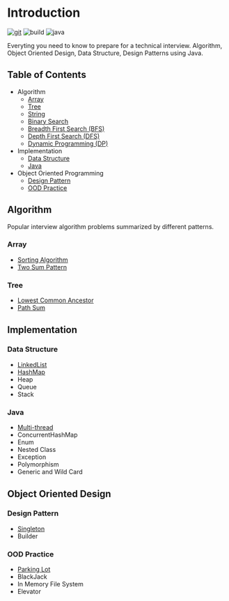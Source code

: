 # Introduction

[![git](https://badgen.net/badge/Git/zdong1995/blue?icon=github)](https://github.com/zdong1995/) ![build](https://github.com/zdong1995/coding-interview/workflows/Build/badge.svg) ![java](https://img.shields.io/badge/Language-java-orange.svg)

Everyting you need to know to prepare for a technical interview. Algorithm, Object Oriented Design, Data Structure, Design Patterns using Java.

## Table of Contents

* Algorithm
  * [Array](docs/algorithm/array/)
  * [Tree](docs/algorithm/tree/)
  * [String](docs/algorithm/string/)
  * [Binary Search](docs/algorithm/binary-search/)
  * [Breadth First Search \(BFS\)](docs/algorithm/bfs/)
  * [Depth First Search \(DFS\)](docs/algorithm/dfs/)
  * [Dynamic Programming \(DP\)](docs/algorithm/dp/)
* Implementation
  * [Data Structure](docs/implementation/data-structure/)
  * [Java](docs/implementation/java/)
* Object Oriented Programming
  * [Design Pattern](docs/object-oriented-design/designpattern/)
  * [OOD Practice](docs/object-oriented-design/ood/)

## Algorithm

Popular interview algorithm problems summarized by different patterns.

### Array

* [Sorting Algorithm](docs/algorithm/array/1.1-sorting-algorithm.md)
* [Two Sum Pattern](docs/algorithm/array/1.2-two-sum.md)

### Tree

* [Lowest Common Ancestor](docs/algorithm/tree/2.1-lca.md)
* [Path Sum](docs/algorithm/tree/2.2-path-sum.md)

## Implementation

### Data Structure

* [LinkedList](docs/implementation/data-structure/1.1-linkedlist.md)
* [HashMap](docs/implementation/data-structure/1.2-hashmap.md)
* Heap
* Queue
* Stack

### Java

* [Multi-thread](docs/implementation/java/2.1-multi-thread.md)
* ConcurrentHashMap
* Enum
* Nested Class
* Exception
* Polymorphism
* Generic and Wild Card

## Object Oriented Design

### Design Pattern

* [Singleton](docs/object-oriented-design/designpattern/1.1-singleton.md)
* Builder

### OOD Practice

* [Parking Lot](docs/object-oriented-design/ood/2.1-parking-lot.md)
* BlackJack
* In Memory File System
* Elevator

